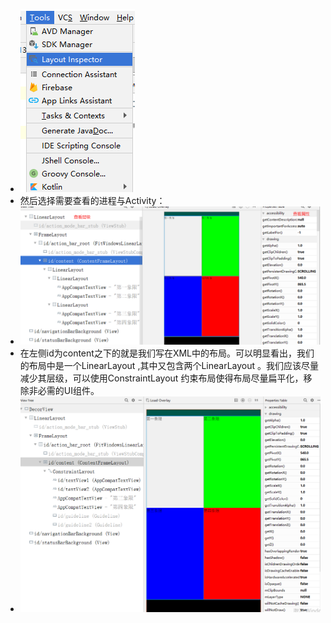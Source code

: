 - ![image.png](../assets/image_1692864953794_0.png)
- 然后选择需要查看的进程与Activity：
- ![image.png](../assets/image_1692864965231_0.png)
- 在左侧id为content之下的就是我们写在XML中的布局。可以明显看出，我们的布局中是一个LinearLayout ,其中又包含两个LinearLayout 。我们应该尽量减少其层级，可以使用ConstraintLayout 约束布局使得布局尽量扁平化，移除非必需的UI组件。
- ![image.png](../assets/image_1692864984805_0.png)